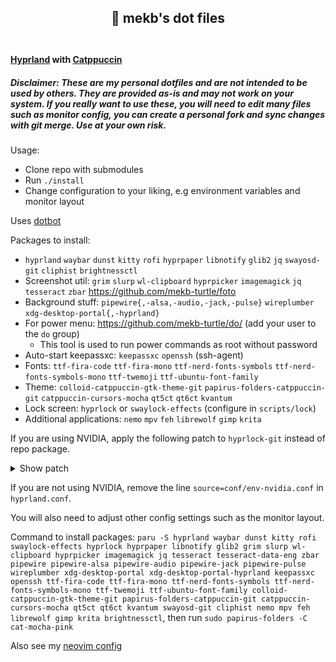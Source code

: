 <h2 align="center">
🚀 mekb's dot files<br/><br/>
</h2>

#### [Hyprland](https://hyprland.org/) with [Catppuccin](https://github.com/catppuccin)

##### Disclaimer: These are my personal dotfiles and are not intended to be used by others. They are provided as-is and may not work on your system. If you really want to use these, you will need to edit many files such as monitor config, you can create a personal fork and sync changes with git merge. Use at your own risk.

Usage:
- Clone repo with submodules
- Run `./install`
- Change configuration to your liking, e.g environment variables and monitor layout

Uses [dotbot](https://github.com/anishathalye/dotbot)

Packages to install:

- `hyprland` `waybar` `dunst` `kitty` `rofi` `hyprpaper` `libnotify` `glib2` `jq` `swayosd-git` `cliphist` `brightnessctl`
- Screenshot util: `grim` `slurp` `wl-clipboard` `hyprpicker` `imagemagick` `jq` `tesseract` `zbar` https://github.com/mekb-turtle/foto
- Background stuff: `pipewire{,-alsa,-audio,-jack,-pulse}` `wireplumber` `xdg-desktop-portal{,-hyprland}`
- For power menu: https://github.com/mekb-turtle/do/ (add your user to the `do` group)
  - This tool is used to run power commands as root without password
- Auto-start keepassxc: `keepassxc` `openssh` (ssh-agent)
- Fonts: `ttf-fira-code` `ttf-fira-mono` `ttf-nerd-fonts-symbols` `ttf-nerd-fonts-symbols-mono` `ttf-twemoji` `ttf-ubuntu-font-family`
- Theme: `colloid-catppuccin-gtk-theme-git` `papirus-folders-catppuccin-git` `catppuccin-cursors-mocha` `qt5ct` `qt6ct` `kvantum`
- Lock screen: `hyprlock` or `swaylock-effects` (configure in `scripts/lock`)
- Additional applications: `nemo` `mpv` `feh` `librewolf` `gimp` `krita`

If you are using NVIDIA, apply the following patch to `hyprlock-git` instead of repo package.<details><summary>Show patch</summary>
```shell
prepare() {
    cd "${srcdir}/${_pkgname}"
    sed -i -e "s/5000/16/g" src/core/hyprlock.cpp
}
```
</details>

If you are not using NVIDIA, remove the line `source=conf/env-nvidia.conf` in `hyprland.conf`.

You will also need to adjust other config settings such as the monitor layout.

Command to install packages: `paru -S hyprland waybar dunst kitty rofi swaylock-effects hyprlock hyprpaper libnotify glib2 grim slurp wl-clipboard hyprpicker imagemagick jq tesseract tesseract-data-eng zbar pipewire pipewire-alsa pipewire-audio pipewire-jack pipewire-pulse wireplumber xdg-desktop-portal xdg-desktop-portal-hyprland keepassxc openssh ttf-fira-code ttf-fira-mono ttf-nerd-fonts-symbols ttf-nerd-fonts-symbols-mono ttf-twemoji ttf-ubuntu-font-family colloid-catppuccin-gtk-theme-git papirus-folders-catppuccin-git catppuccin-cursors-mocha qt5ct qt6ct kvantum swayosd-git cliphist nemo mpv feh librewolf gimp krita brightnessctl`,
then run `sudo papirus-folders -C cat-mocha-pink`

Also see my [neovim config](https://github.com/mekb-turtle/nvim)
